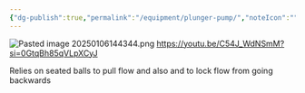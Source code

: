 ```yaml
---
{"dg-publish":true,"permalink":"/equipment/plunger-pump/","noteIcon":"","created":"2025-07-07T14:23:44.454-05:00"}
---
```


![Pasted image 20250106144344.png](/img/user/Secondary/Images/Pasted%20image%2020250106144344.png)
https://youtu.be/C54J_WdNSmM?si=0GtqBh85qVLpXCyJ

Relies on seated balls to pull flow and also and to lock flow from going backwards